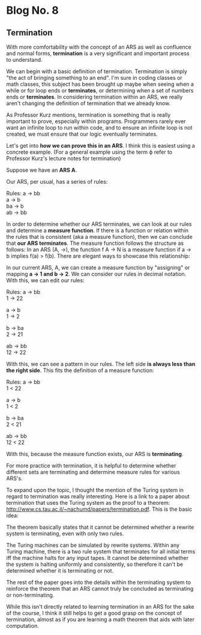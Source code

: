 # Blog No. 8
## Termination

With more comfortability with the concept of an ARS as well as confluence and normal forms, **termination** is a very significant and important process to understand.

We can begin with a basic definition of termination. Termination is simply "the act of bringing something to an end". I'm sure in coding classes or math classes, this subject has been brought up maybe when seeing when a while or for loop ends or **terminates**, or determining when a set of numbers ends or **terminates**. In considering termination within an ARS, we really aren't changing the definition of termination that we already know.

As Professor Kurz mentions, termination is something that is really important to prove, especially within programs. Programmers rarely ever want an infinite loop to run within code, and to ensure an infinite loop is not created, we must ensure that our logic eventually terminates.

Let's get into **how we can prove this in an ARS**. I think this is easiest using a concrete example. (For a general example using the term ϕ refer to Professor Kurz's lecture notes for termination)

Suppose we have an **ARS A**.

Our ARS, per usual, has a series of rules:

Rules:
a -> bb <br/>
a -> b <br/>
ba -> b <br/>
ab -> bb <br/>


In order to determine whether our ARS terminates, we can look at our rules and determine a **measure function**. If there is a function or relation within the rules that is consistent (aka a measure function), then we can conclude that **our ARS terminates**. The measure function follows the structure as follows: In an ARS (A, ->), the function f A -> N is a measure function if a -> b implies f(a) > f(b). There are elegant ways to showcase this relationship:

In our current ARS, A, we can create a measure function by "assigning" or mapping **a -> 1 and b -> 2**. We can consider our rules in decimal notation. With this, we can edit our rules:

Rules:
a -> bb <br/>
1 -> 22 <br/>

a -> b <br/>
1 -> 2 <br/>

b -> ba <br/>
2 -> 21 <br/>

ab -> bb <br/>
12 -> 22 <br/>

With this, we can see a pattern in our rules. The left side **is always less than the right side**. This fits the definition of a measure function:

Rules:
a -> bb <br/>
1 < 22 <br/>

a -> b <br/>
1 < 2 <br/>

b -> ba <br/>
2 < 21 <br/>

ab -> bb <br/>
12 < 22 <br/>

With this, because the measure function exists, our ARS is **terminating**.

For more practice with termination, it is helpful to determine whether different sets are terminating and determine measure rules for various ARS's.

To expand upon the topic, I thought the mention of the Turing system in regard to termination was really interesting. Here is a link to a paper about termination that uses the Turing system as the proof to a theorem: http://www.cs.tau.ac.il/~nachumd/papers/termination.pdf. This is the basic idea:

The theorem basically states that it cannot be determined whether a rewrite system is terminating, even with only two rules.

The Turing machines can be simulated by rewrite systems. Within any Turing machine, there is a two rule system that terminates for all initial terms iff the machine halts for any input tapes. It cannot be determined whether the system is halting uniformly and consistently, so therefore it can't be determined whether it is terminating or not.

The rest of the paper goes into the details within the terminating system to reinforce the theorem that an ARS cannot truly be concluded as terminating or non-terminating.

While this isn't directly related to learning termination in an ARS for the sake of the course, I think it still helps to get a good grasp on the concept of termination, almost as if you are learning a math theorem that aids with later computation.
